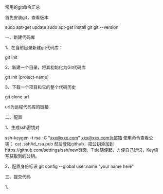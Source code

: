常用的git命令汇总

首先安装git，查看版本

sudo apt-get update
sudo apt-get install git
git --version

一、新建代码库

1、在当前目录新建git代码库：

git init

2、新建一个目录，将其初始化为Git代码库

git init [project-name]

3、下载一个项目和它的整个代码历史

git clone url

url为远程代码库的链接

二、配置

1、生成ssh密钥对

ssh-keygen -t rsa -C "xxx@xxx.com"
xxx@xxx.com为邮箱
使用命令查看公钥：
cat .ssh/id_rsa.pub
然后登陆github，把公钥添加到https://github.com/settings/ssh/new页面，Title随便起，方便自己辨识，Key填写获取到的公钥。
              
2、配置身份标识
git config --global user.name "your name here"  

三、提交代码

1、
